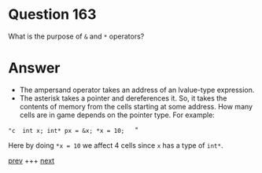 
# Question 163



 What is the purpose of `&` and `*` operators?


# Answer



* The ampersand operator takes an address of an lvalue-type expression.
* The asterisk takes a pointer and dereferences it. So, it takes the contents of
memory from the cells starting at some address. How many cells are in game 
depends on the pointer type. For example:

`"c 
int x;
int* px = &x;
*x = 10;  
`"

Here by doing `*x = 10` we affect 4 cells since `x` has a type of `int*`. 


[prev](162.md) +++ [next](164.md)
